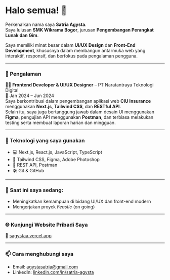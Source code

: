 # Halo semua! 👋

Perkenalkan nama saya **Satria Agysta**.  
Saya lulusan **SMK Wikrama Bogor**, jurusan **Pengembangan Perangkat Lunak dan Gim**.

Saya memiliki minat besar dalam **UI/UX Design** dan **Front-End Development**, khususnya dalam membangun antarmuka web yang interaktif, responsif, dan berfokus pada pengalaman pengguna.

---

### 💼 Pengalaman
🧑‍💻 **Frontend Developer & UI/UX Designer** – PT Naratantraya Teknologi Digital  
📆 Jan 2024 – Jun 2024  
Saya berkontribusi dalam pengembangan aplikasi web **CIU Insurance** menggunakan **Next.js**, **Tailwind CSS**, dan **RESTful API**.  
Selain itu, saya juga bertanggung jawab dalam desain UI menggunakan **Figma**, pengujian API menggunakan **Postman**, dan terbiasa melakukan testing serta membuat laporan harian dan mingguan.

---

### 🚀 Teknologi yang saya gunakan
- 💻 Next.js, React.js, JavaScript, TypeScript
- 🎨 Tailwind CSS, Figma, Adobe Photoshop
- 🔗 REST API, Postman
- 🛠️ Git & GitHub

---

### 🌱 Saat ini saya sedang:
- Meningkatkan kemampuan di bidang UI/UX dan front-end modern
- Mengerjakan proyek *Feastic* (on going)

---

### 🌐 Kunjungi Website Pribadi Saya
🔗 [sagystaa.vercel.app](https://sagystaa.vercel.app)

---

### 📫 Cara menghubungi saya
- Email: agystasatria@gmail.com
- LinkedIn: [linkedin.com/in/satria-agysta](https://www.linkedin.com/in/satria-agysta-b520572a5/)
